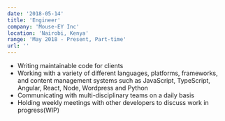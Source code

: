 ```yaml
---
date: '2018-05-14'
title: 'Engineer'
company: 'Mouse-EY Inc'
location: 'Nairobi, Kenya'
range: 'May 2018 - Present, Part-time'
url: ''
---
```


- Writing maintainable code for clients
- Working with a variety of different languages, platforms, frameworks, and content management systems such as JavaScript, TypeScript, Angular, React, Node, Wordpress and Python
- Communicating with multi-disciplinary teams on a daily basis
- Holding weekly meetings with other developers to discuss work in progress(WIP)
